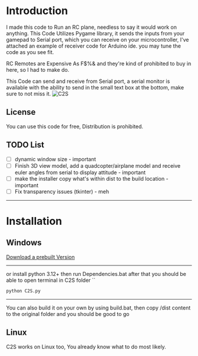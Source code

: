 
# Introduction

 I made this code to Run an RC plane, needless to say it would work on anything.
 This Code Utilizes Pygame library, it sends the inputs from your gamepad to Serial port, which you can receive on your microcontroller, I've attached an example of receiver code for Arduino ide.
 you may tune the code as you see fit.

RC Remotes are Expensive As F$%& and they're kind of prohibited to buy in here, so I had to make do.

This Code can send and receive from Serial port, a serial monitor is available with the ability to send in the small text box at the bottom, make sure to not miss it.
![C2S](https://ibb.co/GQs7r6yR)
## License
 You can use this code for free, Distribution is prohibited.
## TODO List

- [ ] dynamic window size - important
- [ ] Finish 3D view model, add a quadcopter/airplane model and receive euler angles from serial to display attitude - important
- [ ] make the installer copy what's within dist to the build location - important
- [ ] Fix transparency issues (tkinter) - meh
 ***

# Installation

## Windows

[Download a prebuilt Version](https://github.com/alyayman921/ControllerToSerial/releases/download/V1.0/C2S-prebuilt.zip)

---

or install python 3.12+ then run Dependencies.bat 
after that you should be able to open terminal in C2S folder
``
```cmd
python C2S.py
```
---
You can also build it on your own by using build.bat, then copy /dist content to the original folder and you should be good to go 
## Linux

C2S works on Linux too, You already know what to do most likely.



 


